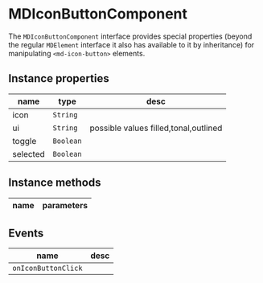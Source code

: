# MDIconButtonComponent
The `MDIconButtonComponent` interface provides special properties (beyond the regular `MDElement` interface it also has available to it by inheritance) for manipulating `<md-icon-button>` elements.

## Instance properties

name|type|desc
---|---|---
icon|`String`|
ui|`String`|possible values filled,tonal,outlined
toggle|`Boolean`|
selected|`Boolean`|

## Instance methods

name|parameters
---|---

## Events

name|desc
---|---
`onIconButtonClick`|
